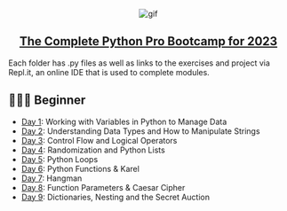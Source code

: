 <p align="center">
<img width="" src="https://user-images.githubusercontent.com/115984905/206465735-b906bbfe-8971-491d-a487-9e3d807ee0e2.gif" align="center" alt="gif" />

<h2 align ="center"><a href="https://www.udemy.com/course/100-days-of-code/">The Complete Python Pro Bootcamp for 2023</a></h2>

Each folder has .py files as well as links to the exercises and project via Repl.it, an online IDE that is used to complete modules.

## 👨🏻‍🎓 Beginner
- [Day 1](day01): Working with Variables in Python to Manage Data
- [Day 2](day02): Understanding Data Types and How to Manipulate Strings
- [Day 3](day03): Control Flow and Logical Operators
- [Day 4](day04): Randomization and Python Lists
- [Day 5](day05): Python Loops
- [Day 6](day06): Python Functions & Karel
- [Day 7](day07): Hangman
- [Day 8](day08): Function Parameters & Caesar Cipher
- [Day 9](day09): Dictionaries, Nesting and the Secret Auction
